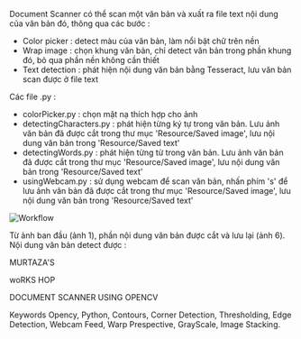 Document Scanner có thể scan một văn bản và xuất ra file text nội dung của văn bản đó, thông qua các bước :
- Color picker : detect màu của văn bản, làm nổi bật chữ trên nền
- Wrap image : chọn khung văn bản, chỉ detect văn bản trong phần khung đó, bỏ qua phần nền không cần thiết
- Text detection : phát hiện nội dung văn bản bằng Tesseract, lưu văn bản scan được ở file text

Các file .py :
- colorPicker.py : chọn mặt nạ thích hợp cho ảnh
- detectingCharacters.py : phát hiện từng ký tự trong văn bản. Lưu ảnh văn bản đã được cắt trong thư mục 'Resource/Saved image', lưu nội dung văn bản trong 'Resource/Saved text'
- detectingWords.py : phát hiện từng từ trong văn bản. Lưu ảnh văn bản đã được cắt trong thư mục 'Resource/Saved image', lưu nội dung văn bản trong 'Resource/Saved text'
- usingWebcam.py : sử dụng webcam để scan văn bản, nhấn phím 's' để  lưu ảnh văn bản đã được cắt trong thư mục 'Resource/Saved image', lưu nội dung văn bản trong 'Resource/Saved text'

![Workflow](https://user-images.githubusercontent.com/49630112/90388693-6a461600-e0b2-11ea-8978-01fadee86f02.jpg)

Từ ảnh ban đầu (ảnh 1), phần nội dung văn bản được cắt và lưu lại (ảnh 6). Nội dung văn bản detect được :

MURTAZA'S

woRKS HOP

DOCUMENT SCANNER
USING OPENCV

Keywords
Opency, Python, Contours, Corner Detection,
Thresholding, Edge Detection, Webcam Feed,
Warp Prespective, GrayScale, Image Stacking.
